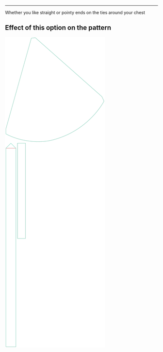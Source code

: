 ---

Whether you like straight or pointy ends on the ties around your chest


## Effect of this option on the pattern
![This image shows the effect of this option by superimposing several variants that have a different value for this option](bee_bandtieends_sample.svg "Effect of this option on the pattern")